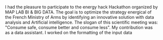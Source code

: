 I had the pleasure to participate to the energy hack Hackathon organized by MAP LAB BI & BIG DATA. 
The goal is to optimize the strategy energical of the French Ministry of Arms by identifying an innovative solution with data analysis and Artificial intelligence.
The slogan of this scientific meeting was: "Consume safe, consume better and consume less".
My contribution was as a data assistant. I worked on the formatting of the input data

